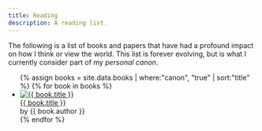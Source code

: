 ```yaml
---
title: Reading
description: A reading list.
---
```


The following is a list of books and papers that have had a profound impact on how I think or view the world. This list is forever evolving, but is what I currently consider part of my _personal canon_.

<ul class="books-grid">
    {% assign books = site.data.books | where:"canon", "true" | sort:"title" %}
    {% for book in books %}
        <li class="books-grid-item">
            <a href="https://openlibrary.org/works/{{ book.open_library }}">
                <picture>
                    <source type="image/webp" srcset="{{ site.url }}/assets/covers/{{ book.slug }}@160.webp 160w, {{ site.url }}/assets/covers/{{ book.slug }}@320.webp 320w">
                    <img src="{{ site.url }}/assets/covers/{{ book.slug }}@160.webp" alt="{{ book.title }}" class="books-grid-cover" loading="lazy">
                </picture>
            </a>
            <div class="books-grid-metadata">
                <a href="https://openlibrary.org/works/{{ book.open_library }}">{{ book.title }}</a><br><span class="books-grid-author">by {{ book.author }}</span>
            </div>
        </li>
    {% endfor %}
</ul>

